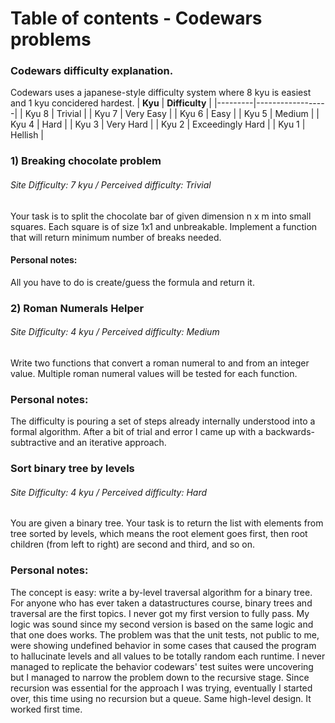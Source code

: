 # Table of contents - Codewars problems
### Codewars difficulty explanation.
Codewars uses a japanese-style difficulty system where 8 kyu is easiest and 1 kyu concidered hardest.
| **Kyu** | **Difficulty**   |
|---------|------------------|
| Kyu 8   | Trivial          |
| Kyu 7   | Very Easy        |
| Kyu 6   | Easy             |
| Kyu 5   | Medium           |
| Kyu 4   | Hard             |
| Kyu 3   | Very Hard        |
| Kyu 2   | Exceedingly Hard |
| Kyu 1   | Hellish          |
### 1) Breaking chocolate problem
###### Site Difficulty: 7 kyu / Perceived difficulty: Trivial
Your task is to split the chocolate bar of given dimension n x m into small squares. Each square is of size 1x1 and unbreakable. Implement a function that will return minimum number of breaks needed.
#### Personal notes:
All you have to do is create/guess the formula and return it.
### 2) Roman Numerals Helper
###### Site Difficulty: 4 kyu / Perceived difficulty: Medium
Write two functions that convert a roman numeral to and from an integer value.
Multiple roman numeral values will be tested for each function.
### Personal notes:
The difficulty is pouring a set of steps already internally understood into a formal algorithm.
After a bit of trial and error I came up with a backwards-subtractive and an iterative approach.
### Sort binary tree by levels
###### Site Difficulty: 4 kyu / Perceived difficulty: Hard
You are given a binary tree.
Your task is to return the list with elements from tree sorted by levels, which means the root element goes first, then root children (from left to right) are second and third, and so on.
### Personal notes:
The concept is easy: write a by-level traversal algorithm for a binary tree. 
For anyone who has ever taken a datastructures course, binary trees and traversal are the first topics.
I never got my first version to fully pass. My logic was sound since my second version is based on the same logic and that one does works.
The problem was that the unit tests, not public to me, were showing undefined behavior in some cases that caused the program to hallucinate levels and all values to be totally random each runtime.
I never managed to replicate the behavior codewars' test suites were uncovering but I managed to narrow the problem down to the recursive stage.
Since recursion was essential for the approach I was trying, eventually I started over, this time using no recursion but a queue. Same high-level design. It worked first time.
